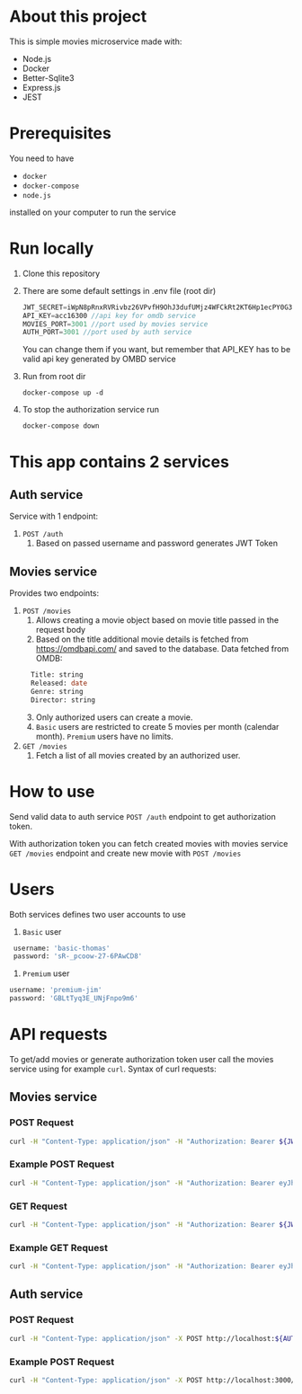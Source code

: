 # About this project

This is simple movies microservice made with: 

- Node.js
- Docker 
- Better-Sqlite3
- Express.js
- JEST

# Prerequisites

You need to have 

- `docker`
- `docker-compose` 
- `node.js`

installed on your computer to run the service

# Run locally

1. Clone this repository
1. There are some default settings in .env file (root dir)

    ```js
    JWT_SECRET=iWpN8pRnxRVRivbz26VPvfH9OhJ3dufUMjz4WFCkRt2KT6Hp1ecPY0G384mnlXyp4lhF //secret for jwt tokens
    API_KEY=acc16300 //api key for omdb service
    MOVIES_PORT=3001 //port used by movies service
    AUTH_PORT=3001 //port used by auth service
    ```

    You can change them if you want, but remember that API_KEY has to be valid api key generated by OMBD service

1. Run from root dir

    ```
    docker-compose up -d
    ```

1. To stop the authorization service run

    ```
    docker-compose down
    ```

# This app contains 2 services

## Auth service

Service with 1 endpoint:

1. `POST /auth`
    1. Based on passed username and password generates JWT Token

## Movies service

Provides two endpoints:

1. `POST /movies`
   1. Allows creating a movie object based on movie title passed in the request body
   2. Based on the title additional movie details is fetched from
      https://omdbapi.com/ and saved to the database. Data fetched from OMDB:
   ```SQL
     Title: string
     Released: date
     Genre: string
     Director: string
   ```
   3. Only authorized users can create a movie.
   4. `Basic` users are restricted to create 5 movies per month (calendar
      month). `Premium` users have no limits.
1. `GET /movies`
   1. Fetch a list of all movies created by an authorized user.

# How to use

Send valid data to auth service `POST /auth` endpoint to get authorization token.

With authorization token you can fetch created movies with movies service `GET /movies` endpoint and create new movie with `POST /movies`

# Users

Both services defines two user accounts to use

1. `Basic` user

```python
 username: 'basic-thomas'
 password: 'sR-_pcoow-27-6PAwCD8'
```

1. `Premium` user

```python
username: 'premium-jim'
password: 'GBLtTyq3E_UNjFnpo9m6'
```


# API requests

To get/add movies or generate authorization token user call the movies service using for example `curl`. Syntax of curl requests:

## Movies service

### POST Request

```bash
curl -H "Content-Type: application/json" -H "Authorization: Bearer ${JWT Token from auth service}" -X POST http://localhost:${APP_PORT}/movies -d "{\"title\": \"${Movie title to add}\"}"
```

### Example POST Request

```bash
curl -H "Content-Type: application/json" -H "Authorization: Bearer eyJhbGciOiJIUzI1NiIsInR5cCI6IkpXVCJ9.eyJ1c2VySWQiOjEyMywibmFtZSI6IkJhc2ljIFRob21hcyIsInJvbGUiOiJiYXNpYyIsImlhdCI6MTY0MzgwNDg1NCwiZXhwIjoxNjQzODA2NjU0LCJpc3MiOiJodHRwczovL3d3dy5uZXRndXJ1LmNvbS8iLCJzdWIiOiIxMjMifQ.-Q-KA7lDE5KSSEjF1VMXWZxYNmNqW8iTfGO9dN5zW7Q" -X POST http://localhost:3001/movies -d "{\"title\": \"spiderman\"}"
```

### GET Request

```bash
curl -H "Content-Type: application/json" -H "Authorization: Bearer ${JWT Token from auth service} -X GET http://localhost:${MOVIES_PORT}/movies
```

### Example GET Request

```bash
curl -H "Content-Type: application/json" -H "Authorization: Bearer eyJhbGciOiJIUzI1NiIsInR5cCI6IkpXVCJ9.eyJ1c2VySWQiOjEyMywibmFtZSI6IkJhc2ljIFRob21hcyIsInJvbGUiOiJiYXNpYyIsImlhdCI6MTY0MzgwNDg1NCwiZXhwIjoxNjQzODA2NjU0LCJpc3MiOiJodHRwczovL3d3dy5uZXRndXJ1LmNvbS8iLCJzdWIiOiIxMjMifQ.-Q-KA7lDE5KSSEjF1VMXWZxYNmNqW8iTfGO9dN5zW7Q" -X GET http://localhost:3001/movies
```

## Auth service

### POST Request

```bash
curl -H "Content-Type: application/json" -X POST http://localhost:${AUTH_PORT}/auth -d "{\"username\": \"${USERNAME}\",\"password\": \"${PASSWORD}\"}"
```

### Example POST Request

```bash
curl -H "Content-Type: application/json" -X POST http://localhost:3000/auth -d "{\"username\": \"basic-thomas\",\"password\": \"sR-_pcoow-27-6PAwCD8\"}"
```